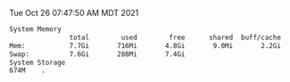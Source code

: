 Tue Oct 26 07:47:50 AM MDT 2021
```bash
System Memory
               total        used        free      shared  buff/cache   available
Mem:           7.7Gi       716Mi       4.8Gi       9.0Mi       2.2Gi       6.7Gi
Swap:          7.6Gi       288Mi       7.4Gi
System Storage
674M	.
```
